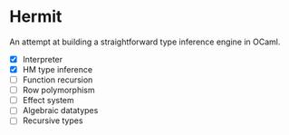 # Hermit

An attempt at building a straightforward type inference engine in OCaml.


- [x] Interpreter
- [x] HM type inference
- [ ] Function recursion
- [ ] Row polymorphism
- [ ] Effect system
- [ ] Algebraic datatypes
- [ ] Recursive types

